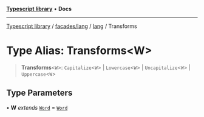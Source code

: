 [**Typescript library**](../../../../../index.md) • **Docs**

***

[Typescript library](../../../../../modules.md) / [facades/lang](../../../index.md) / [lang](../index.md) / Transforms

# Type Alias: Transforms\<W\>

> **Transforms**\<`W`\>: `Capitalize`\<`W`\> \| `Lowercase`\<`W`\> \| `Uncapitalize`\<`W`\> \| `Uppercase`\<`W`\>

## Type Parameters

• **W** *extends* [`Word`](Word.md) = [`Word`](Word.md)
